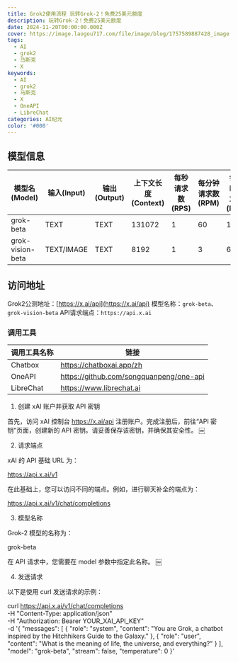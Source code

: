 ```yaml
---
title: Grok2使用流程 玩转Grok-2！免费25美元额度
description: 玩转Grok-2！免费25美元额度
date: 2024-11-20T00:00:00.000Z
cover: https://image.laogou717.com/file/image/blog/1757589887428_image.png
tags:
  - AI
  - grok2
  - 马斯克
  - X
keywords:
  - AI
  - grok2
  - 马斯克
  - X
  - OneAPI
  - LibreChat
categories: AI纪元
color: '#000'
---
```


## 模型信息
| 模型名(Model)    | 输入(Input) | 输出(Output) | 上下文长度 (Context) | 每秒请求数 (RPS) | 每分钟请求数 (RPM) | 每小时请求数 (RPH) |
| ---------------- | ----------- | ------------ | -------------------- | ---------------- | ------------------ | ------------------ |
| grok-beta        | TEXT        | TEXT         | 131072               | 1                | 60                 | 1200               |
| grok-vision-beta | TEXT/IMAGE  | TEXT         | 8192                 | 1                | 3                  | 60                 |

## 访问地址


Grok2公测地址：[https://x.ai/api](https://x.ai/api)
模型名称：`grok-beta`、`grok-vision-beta`
API请求端点：`https://api.x.ai`

### 调用工具
| 调用工具名称 | 链接                                    |
| ------------ | --------------------------------------- |
| Chatbox      | https://chatboxai.app/zh                |
| OneAPI       | https://github.com/songquanpeng/one-api |
| LibreChat    | https://www.librechat.ai                |

1. 创建 xAI 账户并获取 API 密钥

首先，访问 xAI 控制台 https://x.ai/api 注册账户。完成注册后，前往“API 密钥”页面，创建新的 API 密钥。请妥善保存该密钥，并确保其安全性。 ￼

2. 请求端点

xAI 的 API 基础 URL 为：

https://api.x.ai/v1

在此基础上，您可以访问不同的端点。例如，进行聊天补全的端点为：

https://api.x.ai/v1/chat/completions

3. 模型名称

Grok-2 模型的名称为：

grok-beta

在 API 请求中，您需要在 model 参数中指定此名称。 ￼

4. 发送请求

以下是使用 curl 发送请求的示例：

curl https://api.x.ai/v1/chat/completions \
  -H "Content-Type: application/json" \
  -H "Authorization: Bearer YOUR_XAI_API_KEY" \
  -d '{
    "messages": [
      { "role": "system", "content": "You are Grok, a chatbot inspired by the Hitchhikers Guide to the Galaxy." },
      { "role": "user", "content": "What is the meaning of life, the universe, and everything?" }
    ],
    "model": "grok-beta",
    "stream": false,
    "temperature": 0
  }'





